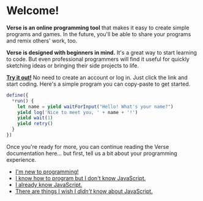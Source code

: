 # Welcome!

**Verse is an online programming tool** that makes it easy to
create simple programs and games. In the future, you'll
be able to share your programs and remix others' work, too.

**Verse is designed with beginners in mind.** It's a great way
to start learning to code. But even professional programmers
will find it useful for quickly sketching ideas or bringing
their side projects to life.

[**Try it out!**](https://druidic.github.io) No need to create
an account or log in. Just click the link and start coding.
Here's a simple program you can copy-paste to get started.

```javascript
define({
  *run() {
    let name = yield waitForInput("Hello! What's your name?")
    yield log('Nice to meet you, ' + name + '!')
    yield wait(1)
    yield retry()
  }
})
```

Once you're ready for more, you can continue reading the
Verse documentation here... but first, tell us a bit about
your programming experience.

- [I'm new to programming!](./beginner/)
- [I know how to program but I don't know JavaScript.](./intermediate/)
- [I already know JavaScript.](./advanced/)
- [There are things I wish I *didn't* know about JavaScript.](./advanced/)
